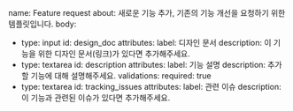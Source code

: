 name: Feature request
about: 새로운 기능 추가, 기존의 기능 개선을 요청하기 위한 템플릿입니다.
body:
  - type: input
    id: design_doc
    attributes:
      label: 디자인 문서
      description: 이 기능을 위한 디자인 문서(링크)가 있다면 추가해주세요.
  - type: textarea
    id: description
    attributes:
      label: 기능 설명
      description: 추가할 기능에 대해 설명해주세요.
    validations:
      required: true
  - type: textarea
    id: tracking_issues
    attributes:
      label: 관련 이슈
      description: 이 기능과 관련된 이슈가 있다면 추가해주세요.
